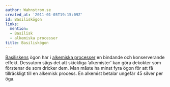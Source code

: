 ```yaml
---
author: Wahnstrom.se
created_at: '2011-01-05T19:15:09Z'
id: Basiliskögon
links:
  mention:
  - Basilisk
  - alkemiska processer
title: Basiliskögon
---
```


[Basiliskens] ögon har i [alkemiska processer] en bindande och konserverande effekt. Dessutom sägs
det att skickliga ’alkemister’ kan göra dekokter som förstenar de som dricker dem. Man måste ha
minst fyra ögon för att få tillräckligt till en alkemisk process. En alkemist betalar ungefär 45
silver per öga.

  [Basiliskens]: Basilisk
  [alkemiska processer]: alkemiska_processer